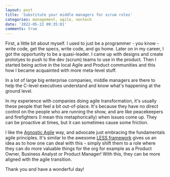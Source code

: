 ```yaml
---
layout: post
title: 'Substitute your middle managers for scrum roles'
categories: management, agile, nontech
date: '2022-05-22 09:35:01'
comments: true
---
```



First, a little bit about myself. I used to just be a programmer &#45; you know &#45; write code, get the specs, write code, and go home. Later on in my career, I got the opportunity to be a quasi-leader. I came up with designs and create prototyes to push to the dev (scrum) teams to use in the product. Then I started being active in the local Agile and Product communities and this how I became acquainted with more meta-level stuff.

In a lot of large big enterprise companies, middle managers are there to help the C-level executives understand and know what's happening at the ground level.

In my experience with companies doing agile transformation, it's usually these people that feel a bit out-of-place. It's because they have no direct control on the people who are running the show, and are like peacekeepers and firefighters (I mean this metaphorically) when issues come up. They can be proactive at times, but it can sometimes cause some friction.

I like the [Agnostic Agile](https://www.agnosticagile.org/) way, and advocate just embracing the fundamentals agile principles.  It's similar to the awesome [LESS framework](https://less.works/less/framework) gives us an idea as to how one can deal with this - simply shift them to a role where they can do more valuable things for the org for example as a Product Owner, Business Analyst or Product Manager! With this, they can be more aligned with the agile transition.

Thank you and have a wonderful day!
